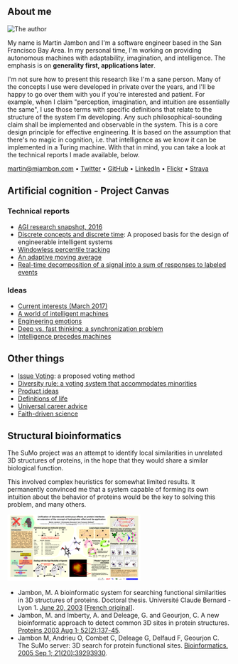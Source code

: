 About me
--------

<img src="https://www.gravatar.com/avatar/ca1fd636db960bba6027154d81ef106e.png"
     alt="The author">

My name is Martin Jambon and I'm a software engineer based in the San
Francisco Bay Area. In my personal time, I'm working on providing
autonomous machines with adaptability, imagination, and
intelligence.
The emphasis is on **generality first, applications later**.

I'm not sure how to present this research like I'm a sane
person. Many of the concepts I use were developed in private over the
years, and I'll be happy to go over them with you if you're interested
and patient.
For example, when I claim "perception, imagination, and intuition are
essentially the same", I use those terms with specific definitions
that relate to the structure of the system I'm developing.
Any such philosophical-sounding claim shall be implemented and observable
in the system. This is a core design principle for effective
engineering. It is based on the assumption that there's no magic in
cognition, i.e. that intelligence as we know it can be
implemented in a Turing machine. With that in mind, you can take a
look at the technical reports I made available, below.

martin@mjambon.com
&bull; [Twitter](https://twitter.com/mjambon)
&bull; [GitHub](https://github.com/mjambon)
&bull; [LinkedIn](https://www.linkedin.com/in/mjambon)
&bull; [Flickr](https://www.flickr.com/photos/mjambon)
&bull; [Strava](http://www.strava.com/athletes/750791)

Artificial cognition - Project Canvas
--------------------

### Technical reports

* [AGI research snapshot, 2016](2016-08-20-agi-project-status-2016)
* [Discrete concepts and discrete time](2016-09-03-discrete-indicators):
  A proposed basis for the design of engineerable intelligent systems
* [Windowless percentile tracking](2016-07-23-moving-percentile)
* [An adaptive moving average](2017-08-12-adaptive-average)
* [Real-time decomposition of a signal into a sum of responses to
  labeled events](2017-07-02-linear-response-decomposition)

### Ideas

* [Current interests (March 2017)](2017-03-05-current-interests)
* [A world of intelligent machines](2017-01-02-agi-world)
* [Engineering emotions](2016-12-31-agi-emotions)
* [Deep vs. fast thinking:
  a synchronization problem](2015-11-08-deep-vs-fast-thinking)
* [Intelligence precedes machines](2014-12-31-intelligence-precedes-machines)

Other things
------------

* [Issue Voting](2017-01-08-issue-voting-method): a proposed voting method
* [Diversity rule:
  a voting system that accommodates minorities](2016-10-08-diversity-rule)
* [Product ideas](2016-07-30-product-ideas)
* [Definitions of life](2016-07-24-definitions-of-life)
* [Universal career advice](2015-01-03-universal-career-advice)
* [Faith-driven science](2014-12-27-faith-driven-science)

Structural bioinformatics
-------------------------

The SuMo project was an attempt to identify local similarities in
unrelated 3D structures of proteins, in the hope that they would share
a similar biological function.

This involved complex heuristics for somewhat limited results.
It permanently convinced me that a system capable of forming its own
intuition about the behavior of proteins would be the key to
solving this problem, and many others.

<a href="paper/proteins/poster-ismb05.png"
   title="Click to enlarge"><img
     alt="Poster"
     src="paper/proteins/poster-ismb05-300px.png"></a>

* Jambon, M. A bioinformatic system for searching functional similarities
  in 3D structures of proteins.
  Doctoral thesis. Université Claude Bernard - Lyon 1.
  [June 20, 2003](paper/proteins/sumo-letter-oneside.pdf)
  \[[French original](paper/proteins/sumo-french.pdf)\].
* Jambon, M. and Imberty, A. and Deleage, G. and Geourjon, C.
  A new bioinformatic approach to detect common 3D sites in protein structures.
  <a href="paper/proteins/sumo2003.pdf">Proteins 2003 Aug 1; 52(2):137-45</a>.
* Jambon M, Andrieu O, Combet C, Deleage G, Delfaud F, Geourjon C.
  The SuMo server: 3D search for protein functional sites.
  <a href="paper/proteins/sumo2005.pdf">Bioinformatics.
  2005 Sep 1; 21(20):3929­3930</a>.
